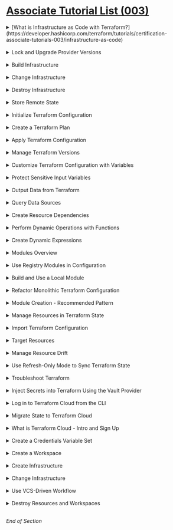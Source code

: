 # [Associate Tutorial List (003)](https://developer.hashicorp.com/terraform/tutorials/certification-associate-tutorials-003)


<details class="faq box"><summary>[What is Infrastructure as Code with Terraform?](https://developer.hashicorp.com/terraform/tutorials/certification-associate-tutorials-003/infrastructure-as-code)</summary>
<p>

* Learn how infrastructure as code lets you safely build, change, and manage infrastructure. 
* Try Terraform.

</p>
</details>
<br />

<details class="faq box"><summary>Lock and Upgrade Provider Versions</summary>
<p>

* Manage your provider versions using the dependency lock file. 
* Use version constraints to filter provider versions compatible with your configuration. Update your lock file to use a new provider version.

</p>
</details>
<br />

<details class="faq box"><summary>Build Infrastructure</summary>
<p>

* Authenticate to AWS and create an EC2 instance under the AWS free tier. 
* Write and validate Terraform configuration, initialize a configuration directory, and plan and apply a configuration to create infrastructure.

</p>
</details>
<br />

<details class="faq box"><summary>Change Infrastructure</summary>
<p>

* Modify EC2-instance configuration to use a different Ubuntu version. 
* Plan and apply the changes to re-provision a new instance that reflects the new configuration. 
* Learn how Terraform handles infrastructure change management.

</p>
</details>
<br />

<details class="faq box"><summary>Destroy Infrastructure</summary>
<p>

* Destroy the AWS EC2 instance you created in the previous tutorials. 
* Evaluate the plan and confirm the destruction.

</p>
</details>
<br />

<details class="faq box"><summary>Store Remote State</summary>
<p>

* Configure Terraform to store state in Terraform Cloud. 
* Add a remote state block directly to configuration or set an environment variable to load remote state configuration when Terraform initializes.

</p>
</details>
<br />

<details class="faq box"><summary>Initialize Terraform Configuration</summary>
<p>

* Learn what Terraform does when you run `terraform init` in a working directory. 
* Initialize the backend, install providers, download modules, and explore the lock file and .terraform directory.

</p>
</details>
<br />

<details class="faq box"><summary>Create a Terraform Plan</summary>
<p>

* Learn how Terraform constructs an execution plan. 
* Export a plan with the -out flag, review the plan contents, and apply a saved plan.

</p>
</details>
<br />

<details class="faq box"><summary>Apply Terraform Configuration</summary>
<p>

* Learn how Terraform applies configuration to change your infrastructure. 
* Provision a Docker container, introduce an apply error, note how Terraform handles errors, and perform basic troubleshooting.

</p>
</details>
<br />

<details class="faq box"><summary>Manage Terraform Versions</summary>
<p>

* Update an existing configuration to work with a newer version of Terraform. 
* Use the required_version setting to pin the Terraform versions for your projects. 
* Manage different versions of Terraform across your team.

</p>
</details>
<br />

<details class="faq box"><summary>Customize Terraform Configuration with Variables</summary>
<p>

* Customize infrastructure for a web application with Terraform. 
* In this tutorial, you will use Terraform input variables, including lists, maps, strings, and booleans, to make the configuration for your infrastructure more flexible.

</p>
</details>
<br />

<details class="faq box"><summary>Protect Sensitive Input Variables</summary>
<p>

* Protect sensitive values from accidental exposure using Terraform sensitive input variables. 
* Provision a web application with Terraform, and mark input variables as sensitive to restrict when Terraform prints them out to the console.

</p>
</details>
<br />

<details class="faq box"><summary>Output Data from Terraform</summary>
<p>

* Output data about infrastructure with Terraform outputs. 
* Provision a web application with Terraform, and use output values to export data about your application's infrastructure. 
* Hide sensitive output values.

</p>
</details>
<br />

<details class="faq box"><summary>Query Data Sources</summary>
<p>

* Use a data source to configure an EC2 instance with an appropriate AMI for the current region. 
* Use a remote state data source to share data between Terraform projects and to support multiple availability zones.

</p>
</details>
<br />

<details class="faq box"><summary>Create Resource Dependencies</summary>
<p>

* Create an implicit dependency between an EC2 instance and its Elastic IP using variable interpolation. 
* Create explicit dependencies on an S3 Bucket and SQS Queue with depends_on. 
* Learn how Terraform creates independent resources in parallel.

</p>
</details>
<br />

<details class="faq box"><summary>Perform Dynamic Operations with Functions</summary>
<p>

* Use templatefile and lookup functions to generate dynamic user data for an EC2 instance and find a region-specific AMI.

</p>
</details>
<br />

<details class="faq box"><summary>Create Dynamic Expressions</summary>
<p>

* Make your Terraform configurations more dynamic and reusable with expressions. 
* Use locals to assign expressions to variables for reuse, conditionals to declare if/then scenarios, and the splat expression to return attributes from complex value types.

</p>
</details>
<br />

<details class="faq box"><summary>Modules Overview</summary>
<p>

* Read about how Terraform modules make configuration easier to organize, understand, reuse, and share. 
* Learn about the directory structure of a module, and how to call them.

</p>
</details>
<br />

<details class="faq box"><summary>Use Registry Modules in Configuration</summary>
<p>

* Use modules from the public Terraform Registry to define an Amazon VPC containing two EC2 instances. 
* Select module and root input and output variables, install the modules, and apply the configuration.

</p>
</details>
<br />

<details class="faq box"><summary>Build and Use a Local Module</summary>
<p>

* Write a local module to create an Amazon S3 bucket hosting a static website. 
* Create a module directory, write the module configuration, variables, and outputs, and call the module from a root configuration.

</p>
</details>
<br />

<details class="faq box"><summary>Refactor Monolithic Terraform Configuration</summary>
<p>

* Deploy development and production versions of an S3-hosted static website. 
* Separate their configuration into files, directories, and workspaces, and explore the architectural trade-offs of each approach.

</p>
</details>
<br />

<details class="faq box"><summary>Module Creation - Recommended Pattern</summary>
<p>

* Learn the architectural recommendations for module creation distilled from engagements with large enterprises using Terraform. 
* Use Terraform module best practices to scope, build, improve and consume Terraform modules.

</p>
</details>
<br />

<details class="faq box"><summary>Manage Resources in Terraform State</summary>
<p>

* Create an EC2 instance and security group, and move a resource to another state file. 
* Remove, replace, and re-import resources to manage state and reconcile drift in your infrastructure.

</p>
</details>
<br />

<details class="faq box"><summary>Import Terraform Configuration</summary>
<p>

* Import existing infrastructure into Terraform. 
* In this tutorial, you will use Terraform import to manage an existing Docker container and learn important considerations to keep in mind when importing infrastructure into Terraform.

</p>
</details>
<br />

<details class="faq box"><summary>Target Resources</summary>
<p>

* Apply changes to an AWS S3 bucket and bucket objects using resource targeting. 
* Target individual resources, modules, and collections of resources to change or destroy. 
* Explore how Terraform handles upstream and downstream dependencies.

</p>
</details>
<br />

<details class="faq box"><summary>Manage Resource Drift</summary>
<p>

* Create an AWS instance and security group. 
* Manually change the instance to create drift in your Terraform state file. 
* Reconcile your state drift and import your resources while avoiding downtime.

</p>
</details>
<br />

<details class="faq box"><summary>Use Refresh-Only Mode to Sync Terraform State</summary>
<p>

* Use refresh-only plans and applies to update Terraform state to match real-world infrastructure. 
* Understand the implicit refresh behavior in Terraform plan and apply operations.

</p>
</details>
<br />

<details class="faq box"><summary>Troubleshoot Terraform</summary>
<p>

* Interpret and fix a Terraform configuration with common configuration language errors and deploy an EC2 instance with security groups in AWS. 
* Learn best practices for logging application errors and reporting bugs.

</p>
</details>
<br />

<details class="faq box"><summary>Inject Secrets into Terraform Using the Vault Provider</summary>
<p>

* Configure the AWS Secrets Engine to manage IAM credentials in Vault through Terraform. 
* Then use the short-lived, Vault-generated, dynamic secrets to provision EC2 instances.

</p>
</details>
<br />

<details class="faq box"><summary>Log in to Terraform Cloud from the CLI</summary>
<p>

* Log into Terraform Cloud or Enterprise with the Terraform CLI to migrate state, trigger remote runs, and interact with Terraform Cloud.

</p>
</details>
<br />

<details class="faq box"><summary>Migrate State to Terraform Cloud</summary>
<p>

* Migrate a state file to Terraform Cloud for secure storage and easy collaboration.

</p>
</details>
<br />

<details class="faq box"><summary>What is Terraform Cloud - Intro and Sign Up</summary>
<p>

* Sign up for Terraform Cloud, which provides free remote state storage, a stable run environment, version control system (VCS) driven plans and applies, a collaborative web GUI, and more. 
* Create your first organization.

</p>
</details>
<br />

<details class="faq box"><summary>Create a Credentials Variable Set</summary>
<p>

* Create a variable set for your AWS IAM credentials that you can reuse across workspaces. 
* Apply the variable set to a workspace.

</p>
</details>
<br />

<details class="faq box"><summary>Create a Workspace</summary>
<p>

* Create a CLI-driven Terraform Cloud workspace. Update configuration to enable integration with Terraform Cloud.

</p>
</details>
<br />

<details class="faq box"><summary>Create Infrastructure</summary>
<p>

* Set EC2 instance attributes using Terraform Cloud workspace variables. 
* Create the instance by planning and applying a run in Terraform Cloud.

</p>
</details>
<br />

<details class="faq box"><summary>Change Infrastructure</summary>
<p>

* Use command line input variables to modify infrastructure managed by Terraform Cloud. 
* Review workspace contents and interface.

</p>
</details>
<br />

<details class="faq box"><summary>Use VCS-Driven Workflow</summary>
<p>

* Update a workspace to use the version control system-driven workflow with GitHub. 
* Queue a speculative plan by opening a pull request.

</p>
</details>
<br />

<details class="faq box"><summary>Destroy Resources and Workspaces</summary>
<p>

* Destroy the resources in a Terraform Cloud workspace, and delete the workspace via the web UI.

</p>
</details>
<br />

*End of Section*
